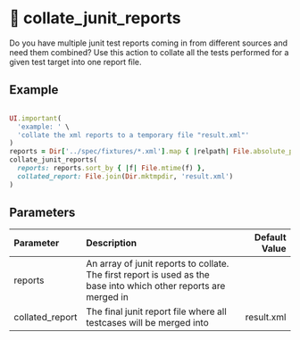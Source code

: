 
# 🔷 collate_junit_reports

Do you have multiple junit test reports coming in from different sources and need them combined? Use this action to collate all the tests performed for a given test target into one report file.

## Example

<!-- collate_junit_reports examples: begin -->

```ruby

UI.important(
  'example: ' \
  'collate the xml reports to a temporary file "result.xml"'
)
reports = Dir['../spec/fixtures/*.xml'].map { |relpath| File.absolute_path(relpath) }
collate_junit_reports(
  reports: reports.sort_by { |f| File.mtime(f) },
  collated_report: File.join(Dir.mktmpdir, 'result.xml')
)

```
<!-- collate_junit_reports examples: end -->

## Parameters

<!-- collate_junit_reports parameters: begin -->
|Parameter|Description|Default Value|
|:-|:-|-:|
|reports|An array of junit reports to collate. The first report is used as the base into which other reports are merged in||
|collated_report|The final junit report file where all testcases will be merged into|result.xml|
<!-- collate_junit_reports parameters: end -->

